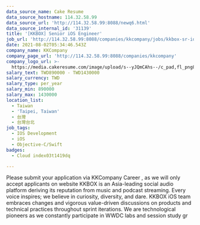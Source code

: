 ```yaml
---
data_source_name: Cake Resume
data_source_hostname: 114.32.58.99
data_source_url: 'http://114.32.58.99:8088/newq6.html'
data_source_internal_id: '31139'
title: '[KKBOX] Senior iOS Engineer'
job_url: 'http://114.32.58.99:8088/companies/kkcompany/jobs/kkbox-sr-ios-developer'
date: 2021-08-02T05:34:46.543Z
company_name: KKCompany
company_page_url: 'http://114.32.58.99:8088/companies/kkcompany'
company_logo_url: >-
  https://media.cakeresume.com/image/upload/s--yJQmCAhs--/c_pad,fl_png8,h_200,w_200/v1637561973/kxxyllrqxnxut3jg0vup.png
salary_text: TWD890000 - TWD1430000
salary_currency: TWD
salary_type: per_year
salary_min: 890000
salary_max: 1430000
location_list:
  - Taiwan
  - 'Taipei, Taiwan'
  - 台灣
  - 台灣台北
job_tags:
  - IOS Development
  - iOS
  - Objective-C/Swift
badges:
  - Cloud index03t1419dq

---
```


Please submit your application via KKCompany Career , as we will only accept applicants on website KKBOX is an Asia-leading social audio platform deriving its reputation from music and podcast streaming. Every voice inspires; we believe in curiosity, diversity, and dare. KKBOX iOS team embraces changes and vigorous value-driven discussions on products and technical practices throughout sprint iterations. We are technological pioneers as we constantly participate in WWDC labs and session study gr